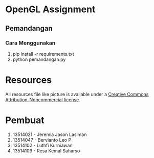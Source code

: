 # OpenGL Assignment

## Pemandangan

### Cara Menggunakan

1. pip install -r requirements.txt
2. python pemandangan.py

# Resources

All resources file like picture is available under a [Creative Commons Attribution-Noncommercial license](http://creativecommons.org/licenses/by-nc/3.0/us/).

# Pembuat

1. 13514021 - Jeremia Jason Lasiman
2. 13514047 - Bervianto Leo P
3. 13514102 - Luthfi Kurniawan
4. 13514109 - Resa Kemal Saharso
